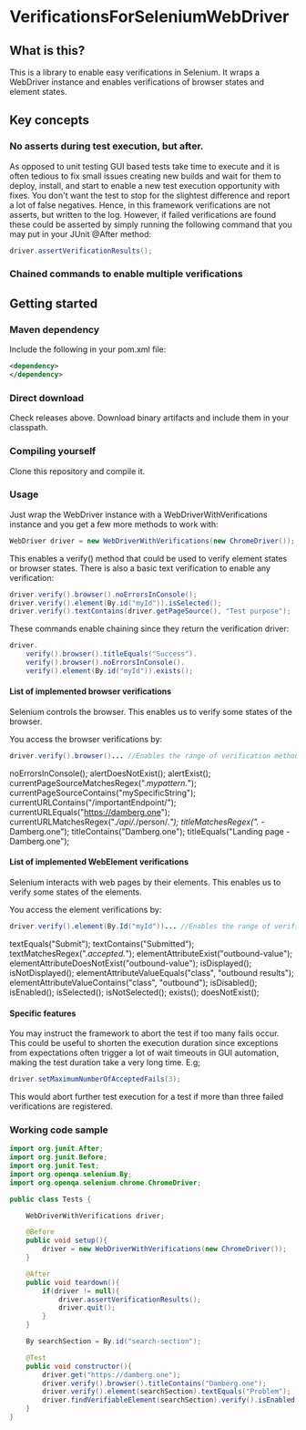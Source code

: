 # VerificationsForSeleniumWebDriver

## What is this?
This is a library to enable easy verifications in Selenium. It wraps a WebDriver instance and enables verifications of browser states and element states.

## Key concepts
### No asserts during test execution, but after.
As opposed to unit testing GUI based tests take time to execute and it is often tedious to fix small issues creating new builds and wait for them to deploy, install, and start to enable a new test execution opportunity with fixes. 
You don't want the test to stop for the slightest difference and report a lot of false negatives. Hence, in this framework verifications are not asserts, but written to the log. However, if failed verifications are found these could be asserted by simply running the following command that you may put in your JUnit @After method:
```java
driver.assertVerificationResults();
```

### Chained commands to enable multiple verifications


## Getting started
### Maven dependency
Include the following in your pom.xml file:
```xml
<dependency>
</dependency>
```
### Direct download
Check releases above. Download binary artifacts and include them in your classpath.

### Compiling yourself
Clone this repository and compile it.

### Usage
Just wrap the WebDriver instance with a WebDriverWithVerifications instance and you get a few more methods to work with:
```java
WebDriver driver = new WebDriverWithVerifications(new ChromeDriver());
```
This enables a verify() method that could be used to verify element states or browser states. There is also a basic text verification to enable any verification:
```java
driver.verify().browser().noErrorsInConsole();
driver.verify().element(By.id("myId")).isSelected();
driver.verify().textContains(driver.getPageSource(), "Test purpose");
```
These commands enable chaining since they return the verification driver:
```java
driver.
    verify().browser().titleEquals("Success").
    verify().browser().noErrorsInConsole().
    verify().element(By.id("myId")).exists();
```

#### List of implemented browser verifications
Selenium controls the browser. This enables us to verify some states of the browser.

You access the browser verifications by:
```java
driver.verify().browser()... //Enables the range of verification methods stated in the examples below:
```
noErrorsInConsole();
alertDoesNotExist();
alertExist();
currentPageSourceMatchesRegex(".*mypattern.*");
currentPageSourceContains("mySpecificString");
currentURLContains("/importantEndpoint/");
currentURLEquals("https://damberg.one");
currentURLMatchesRegex(".*/api/.*/person/.*");
titleMatchesRegex(".* - Damberg.one");
titleContains("Damberg.one");
titleEquals("Landing page - Damberg.one");

#### List of implemented WebElement verifications
Selenium interacts with web pages by their elements. This enables us to verify some states of the elements.

You access the element verifications by:
```java
driver.verify().element(By.Id("myId"))... //Enables the range of verification methods stated in the examples below:
```

textEquals("Submit");
textContains("Submitted");
textMatchesRegex(".*accepted.*");
elementAttributeExist("outbound-value");
elementAttributeDoesNotExist("outbound-value");
isDisplayed();
isNotDisplayed();
elementAttributeValueEquals("class", "outbound results");
elementAttributeValueContains("class", "outbound");
isDisabled();
isEnabled();
isSelected();
isNotSelected();
exists();
doesNotExist();
    

#### Specific features
You may instruct the framework to abort the test if too many fails occur. This could be useful to shorten the execution duration since exceptions from expectations often trigger a lot of wait timeouts in GUI automation, making the test duration take a very long time. E.g;
```java
driver.setMaximumNumberOfAcceptedFails(3);
```
This would abort further test execution for a test if more than three failed verifications are registered.


### Working code sample
```java
import org.junit.After;
import org.junit.Before;
import org.junit.Test;
import org.openqa.selenium.By;
import org.openqa.selenium.chrome.ChromeDriver;

public class Tests {

    WebDriverWithVerifications driver;

    @Before
    public void setup(){
        driver = new WebDriverWithVerifications(new ChromeDriver());
    }

    @After
    public void teardown(){
        if(driver != null){
            driver.assertVerificationResults();
            driver.quit();
        }
    }

    By searchSection = By.id("search-section");

    @Test
    public void constructor(){
        driver.get("https://damberg.one");
        driver.verify().browser().titleContains("Damberg.one");
        driver.verify().element(searchSection).textEquals("Problem");
        driver.findVerifiableElement(searchSection).verify().isEnabled();
    }
}
```
